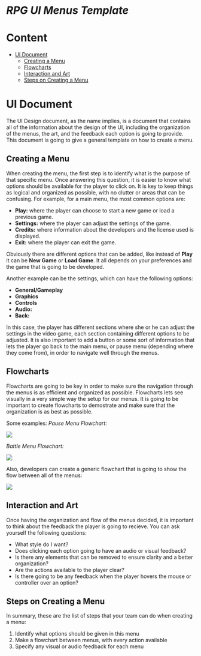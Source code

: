 # *RPG UI Menus Template*

# Content
* [UI Document]()
  * [Creating a Menu](https://github.com/paulahitz8/RPGUIMenus/blob/main/templates/ui_design.md#creating-a-menu)
  * [Flowcharts](https://github.com/paulahitz8/RPGUIMenus/blob/main/templates/ui_design.md#flowcharts)
  * [Interaction and Art]()
  * [Steps on Creating a Menu]()


# UI Document
The UI Design document, as the name implies, is a document that contains all of the information about the design of the UI, including the organization of the menus, the art, and the feedback each option is going to provide. This document is going to give a general template on how to create a menu.

## Creating a Menu
When creating the menu, the first step is to identify what is the purpose of that specific menu. Once answering this question, it is easier to know what options should be available for the player to click on. It is key to keep things as logical and organized as possible, with no clutter or areas that can be confusing. For example, for a main menu, the most common options are:

* __Play:__ where the player can choose to start a new game or load a previous game.
* __Settings:__ where the player can adjust the settings of the game.
* __Credits:__ where information about the developers and the license used is displayed.
* __Exit:__ where the player can exit the game.

Obviously there are different options that can be added, like instead of __Play__ it can be __New Game__ or __Load Game__. It all depends on your preferences and the game that is going to be developed. 

Another example can be the settings, which can have the following options:

* __General/Gameplay__
* __Graphics__ 
* __Controls__ 
* __Audio:__ 
* __Back:__

In this case, the player has different sections where she or he can adjust the settings in the video game, each section containing different options to be adjusted. It is also important to add a button or some sort of information that lets the player go back to the main menu, or pause menu (depending where they come from), in order to navigate well through the menus.


## Flowcharts
Flowcharts are going to be key in order to make sure the navigation through the menus is as efficient and organized as possible. Flowcharts lets see visually in a very simple way the setup for our menus. It is going to be important to create flowcharts to demostrate and make sure that the organization is as best as possible.

Some examples:
_Pause Menu Flowchart:_

<img src="https://i.pinimg.com/originals/30/2c/f1/302cf109c4f89c58feba09fdeeae7f8f.png">

_Battle Menu Flowchart:_

<img src="http://leri.weebly.com/uploads/4/8/8/5/48857963/7852899_orig.jpg">

Also, developers can create a generic flowchart that is going to show the flow between all of the menus:

<img src="https://images.squarespace-cdn.com/content/v1/57fd1900414fb5796ec9ef0e/1478447627883-RQIA8I174WY1EEG51FNG/ke17ZwdGBToddI8pDm48kIbKmVpWXp0hT9DwFKJuHfxZw-zPPgdn4jUwVcJE1ZvWQUxwkmyExglNqGp0IvTJZamWLI2zvYWH8K3-s_4yszcp2ryTI0HqTOaaUohrI8PIXSL_jJZ390Sxde8xirMC93N_YOQPnKKwVrryIHtGryc/menu_flowChart.png">


## Interaction and Art
Once having the organization and flow of the menus decided, it is important to think about the feedback the player is going to recieve. You can ask yourself the following questions:

- What style do I want? 
- Does clicking each option going to have an audio or visual feedback?
- Is there any elements that can be removed to ensure clarity and a better organization?
- Are the actions available to the player clear?
- Is there going to be any feedback when the player hovers the mouse or controller over an option?


## Steps on Creating a Menu
In summary, these are the list of steps that your team can do when creating a menu:

1. Identify what options should be given in this menu
2. Make a flowchart between menus, with every action available
3. Specify any visual or audio feedback for each menu
